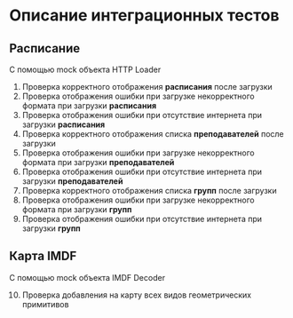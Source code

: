 # Описание интеграционных тестов

## Расписание 
С помощью mock объекта HTTP Loader
   1. Проверка корректного отображения **расписания** после загрузки
   2. Проверка отображения ошибки при загрузке некорректного формата при загрузки **расписания**
   3. Проверка отображения ошибки при отсутствие интернета при загрузки **расписания** 
   4. Проверка корректного отображения списка **преподавателей** после загрузки
   5. Проверка отображения ошибки при загрузке некорректного формата при загрузки **преподавателей**
   6. Проверка отображения ошибки при отсутствие интернета при загрузки **преподавателей** 
   7. Проверка корректного отображения списка **групп** после загрузки
   8. Проверка отображения ошибки при загрузке некорректного формата при загрузки **групп**
   9. Проверка отображения ошибки при отсутствие интернета при загрузки **групп** 

## Карта IMDF 
С помощью mock объекта IMDF Decoder 

 10. Проверка добавления на карту всех видов геометрических примитивов
